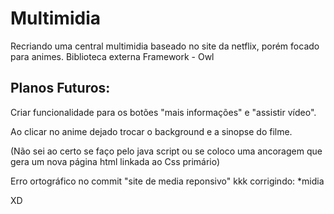 # Multimidia
Recriando uma central multimidia baseado no site da netflix, porém focado para animes.
Biblioteca externa
Framework - Owl

## Planos Futuros:
Criar funcionalidade para os botões "mais informações" e "assistir vídeo".

Ao clicar no anime dejado trocar o background e a sinopse do filme.

(Não sei ao certo se faço pelo java script ou se coloco uma ancoragem que gera um nova página html linkada ao Css primário)

Erro ortográfico no commit "site de media reponsivo" kkk corrigindo: *midia

XD
